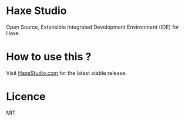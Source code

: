 Haxe Studio
===========
Open Source, Extensible Integrated Development Environment (IDE) for Haxe. 

How to use this ?
=======
Visit [HaxeStudio.com](http://www.haxestudio.com) for the latest stable release.

Licence
=======
MIT
